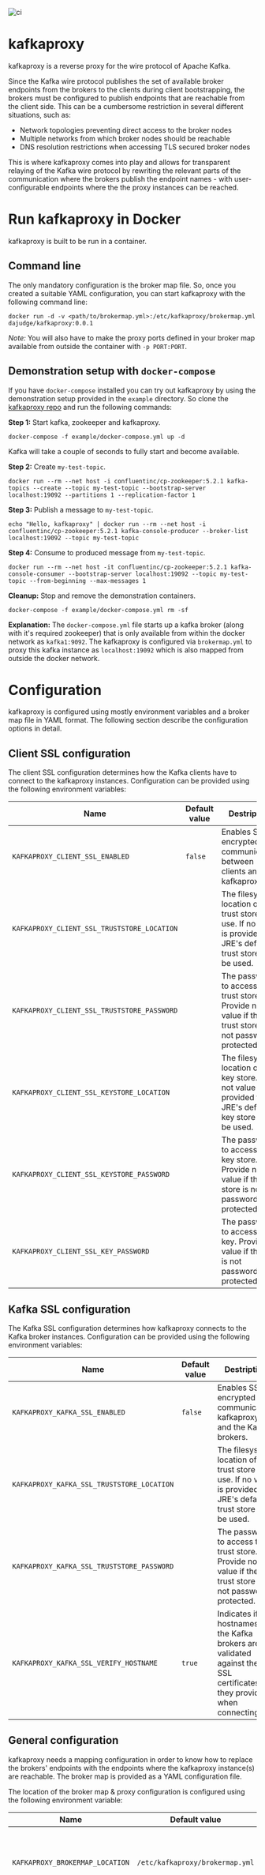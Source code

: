 ![ci](https://gitlab.com/dajudge/kafkaproxy/badges/master/pipeline.svg)

# kafkaproxy
kafkaproxy is a reverse proxy for the wire protocol of Apache Kafka. 

Since the Kafka wire protocol publishes the set of available broker endpoints from the brokers to the clients during
client bootstrapping, the brokers must be configured to publish endpoints that are reachable from the client side. This
can be a cumbersome restriction in several different situations, such as:
* Network topologies preventing direct access to the broker nodes
* Multiple networks from which broker nodes should be reachable
* DNS resolution restrictions when accessing TLS secured broker nodes

This is where kafkaproxy comes into play and allows for transparent relaying of the Kafka wire protocol by rewriting
the relevant parts of the communication where the brokers publish the endpoint names - with user-configurable endpoints
where the the proxy instances can be reached.

# Run kafkaproxy in Docker
kafkaproxy is built to be run in a container. 
## Command line
The only mandatory configuration is the broker map file. So, once you created a suitable YAML configuration, you can
start kafkaproxy with the following command line:
```
docker run -d -v <path/to/brokermap.yml>:/etc/kafkaproxy/brokermap.yml dajudge/kafkaproxy:0.0.1 
``` 
*Note:* You will also have to make the proxy ports defined in your broker map available from outside the container with `-p PORT:PORT`.

## Demonstration setup with `docker-compose`
If you have `docker-compose` installed you can try out kafkaproxy by using the demonstration setup provided in the
`example` directory. So clone the [kafkaproxy repo](https://github.com/dajudge/kafkaproxy) and run the following commands:

**Step 1:** Start kafka, zookeeper and kafkaproxy.
```
docker-compose -f example/docker-compose.yml up -d
```
Kafka will take a couple of seconds to fully start and become available.

**Step 2:** Create `my-test-topic`.
```
docker run --rm --net host -i confluentinc/cp-zookeeper:5.2.1 kafka-topics --create --topic my-test-topic --bootstrap-server localhost:19092 --partitions 1 --replication-factor 1
```

**Step 3:** Publish a message to `my-test-topic`.
```
echo "Hello, kafkaproxy" | docker run --rm --net host -i confluentinc/cp-zookeeper:5.2.1 kafka-console-producer --broker-list localhost:19092 --topic my-test-topic
```

**Step 4:** Consume to produced message from `my-test-topic`.
```
docker run --rm --net host -it confluentinc/cp-zookeeper:5.2.1 kafka-console-consumer --bootstrap-server localhost:19092 --topic my-test-topic --from-beginning --max-messages 1
```

**Cleanup:** Stop and remove the demonstration containers.
```
docker-compose -f example/docker-compose.yml rm -sf
```

**Explanation:** The `docker-compose.yml` file starts up a kafka broker (along with it's required zookeeper) that is
only available from within the docker network as `kafka1:9092`. The kafkaproxy is configured via `brokermap.yml` to
proxy this kafka instance as `localhost:19092` which is also mapped from outside the docker network.

# Configuration
kafkaproxy is configured using mostly environment variables and a broker map file in YAML format. The following
section describe the configuration options in detail.

## Client SSL configuration
The client SSL configuration determines how the Kafka clients have to connect to the kafkaproxy instances.
Configuration can be provided using the following environment variables:

| Name                                        | Default value | Destription
| ------------------------------------------- |---------------| -----------
| `KAFKAPROXY_CLIENT_SSL_ENABLED`             | `false`       | Enables SSL encrypted communication between clients and kafkaproxy. 
| `KAFKAPROXY_CLIENT_SSL_TRUSTSTORE_LOCATION` |               | The filesystem location of the trust store to use. If no value is provided the JRE's default trust store will be used.
| `KAFKAPROXY_CLIENT_SSL_TRUSTSTORE_PASSWORD` |               | The password to access the trust store. Provide no value if the trust store is not password protected.
| `KAFKAPROXY_CLIENT_SSL_KEYSTORE_LOCATION`   |               | The filesystem location of the key store. If not value is provided the JRE's default key store will be used.
| `KAFKAPROXY_CLIENT_SSL_KEYSTORE_PASSWORD`   |               | The password to access the key store. Provide no value if the key store is not password protected.
| `KAFKAPROXY_CLIENT_SSL_KEY_PASSWORD`        |               | The password to access the key. Provide no value if the key is not password protected.

## Kafka SSL configuration
The Kafka SSL configuration determines how kafkaproxy connects to the Kafka broker instances.
Configuration can be provided using the following environment variables:

| Name                                        | Default value | Destription
| ------------------------------------------- |---------------| -----------
| `KAFKAPROXY_KAFKA_SSL_ENABLED`              | `false`       | Enables SSL encrypted communication kafkaproxy and the Kafka brokers.
| `KAFKAPROXY_KAFKA_SSL_TRUSTSTORE_LOCATION`  |               | The filesystem location of the trust store to use. If no value is provided the JRE's default trust store will be used.
| `KAFKAPROXY_KAFKA_SSL_TRUSTSTORE_PASSWORD`  |               | The password to access the trust store. Provide no value if the trust store is not password protected.
| `KAFKAPROXY_KAFKA_SSL_VERIFY_HOSTNAME`      | `true`        | Indicates if the hostnames of the Kafka brokers are validated against the SSL certificates they provide when connecting.


## General configuration
kafkaproxy needs a mapping configuration in order to know how to replace the brokers' endpoints with the endpoints
where the kafkaproxy instance(s) are reachable. The broker map is provided as a YAML configuration file.

The location of the broker map & proxy configuration is configured using the following environment variable:

| Name                            | Default value                   | Destription
| ------------------------------- |---------------------------------| -----------
| `KAFKAPROXY_BROKERMAP_LOCATION` | `/etc/kafkaproxy/brokermap.yml` | The filesystem location where the broker map YAML file is located.
| `KAFKAPROXY_PROXIED_BROKERS`    | `*`                             | The list of comma-separated symbolic names of the proxy entries from the broker map YAML file that the kafkaproxy instance should be starting. This setting is useful when different kafkaproxy instances are started to proxy multiple brokers. If you set `*` then all configured proxies will be started.
| `KAFKAPROXY_LOG_LEVEL`          | `INFO`                          | The log level of the root logger. This must be a valid log level for [logback](http://logback.qos.ch/manual/configuration.html).
 
### Format of `brokermap.yml`

| Configuration key         | Value type | Destription
| ------------------------- | ---------- | -----------
| `proxies`                 | `List`     | The list of all proxied brokers.
| `proxies.name`            | `String`   | A unique symbolic name for the proxied broker. This name is used in the `KAFKAPROXY_PROXIED_BROKERS` environment variable to identify the brokers to proxy.
| `proxies.proxy`           | `Object`   | The proxy configuration for the proxied broker.
| `proxies.proxy.hostname`  | `String`   | The hostname of the proxy instance. This hostname must be reachable from the Kafka proxy.
| `proxies.proxy.port`      | `Integer`  | The port of the proxy instance.
| `proxies.broker`          | `Object`   | The proxy configuration for the proxied broker.
| `proxies.broker.hostname` | `String`   | The hostname of the Kafka broker instance. The Kafka broker must be reachable from kafkaproxy under this hostname and identify itself using the hostname in message responses. 
| `proxies.broker.port`     | `Integer`  | The port of the Kafka broker instance.
 
### Example `brokermap.yml`
This is an example with two proxied brokers:
```yaml
proxies:
  - name: broker1
    proxy:
      hostname: kafka.example.com
      port: 39092
    broker:
      hostname: broker1.kafka.local
      port: 9092
  - name: broker2
    proxy:
      hostname: kafka.example.com
      port: 39093
    broker:
      hostname: broker2.kafka.local
      port: 9092
```
# Features
* SSL support from client to proxy
* SSL support from proxy to broker
* TODO: Forwarding 2-way client SSL authentication information via on-the-fly generation of client certificates via
  * local KeyPair generation / signing
  * CFSSL
  * AWS Certificate Manager Private CA

# Further Reading
* [A Guide To The Kafka Protocol](https://cwiki.apache.org/confluence/display/KAFKA/A+Guide+To+The+Kafka+Protocol)
* [Kafka protocol guide](http://kafka.apache.org/protocol.html)
